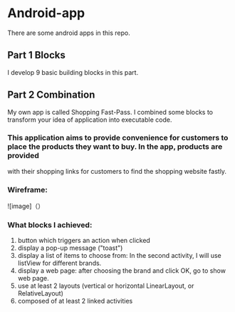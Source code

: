 # Android-app
There are some android apps in this repo.
## Part 1 Blocks
I develop 9 basic building blocks in this part.
## Part 2 Combination
My own app is called Shopping Fast-Pass. I combined some blocks to transform your idea of application into executable code.
### This application aims to provide convenience for customers to place the products they want to buy. In the app, products are provided 
with their shopping links for customers to find the shopping website fastly.
### Wireframe:
![image]（）
### What blocks I achieved:
1. button which triggers an action when clicked
2. display a pop-up message ("toast")
3. display a list of items to choose from: In the second activity, I will use listView for different brands.
4. display a web page: after choosing the brand and click OK, go to show web page.
5. use at least 2 layouts (vertical or horizontal LinearLayout, or RelativeLayout)
6. composed of at least 2 linked activities
